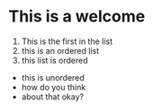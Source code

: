 # This is a welcome

1. This is the first in the list
2. this is an ordered list
3. this list is ordered

- this is unordered
- how do you think
- about that okay?